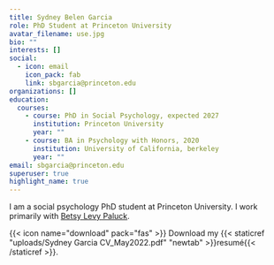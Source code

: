 ```yaml
---
title: Sydney Belen Garcia
role: PhD Student at Princeton University
avatar_filename: use.jpg
bio: ""
interests: []
social:
  - icon: email
    icon_pack: fab
    link: sbgarcia@princeton.edu
organizations: []
education:
  courses:
    - course: PhD in Social Psychology, expected 2027
      institution: Princeton University
      year: ""
    - course: BA in Psychology with Honors, 2020
      institution: University of California, berkeley
      year: ""
email: sbgarcia@princeton.edu
superuser: true
highlight_name: true
---
```

I am a social psychology PhD student at Princeton University. I work primarily with [Betsy Levy Paluck](http://www.betsylevypaluck.com/lab).

{{< icon name="download" pack="fas" >}} Download my {{< staticref "uploads/Sydney Garcia CV_May2022.pdf" "newtab" >}}resumé{{< /staticref >}}.